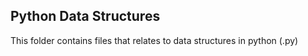 ## Python Data Structures

This folder contains files that relates to data structures in python (.py)
